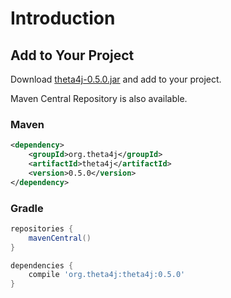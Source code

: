 # Introduction

## Add to Your Project

Download [theta4j-0.5.0.jar](https://github.com/shrhdk/theta4j/releases/download/0.5.0/theta4j-0.5.0.jar) and add to your project.

Maven Central Repository is also available.

### Maven

```xml
<dependency>
    <groupId>org.theta4j</groupId>
    <artifactId>theta4j</artifactId>
    <version>0.5.0</version>
</dependency>
```

### Gradle

```gradle
repositories {
    mavenCentral()
}

dependencies {
    compile 'org.theta4j:theta4j:0.5.0'
}
```
